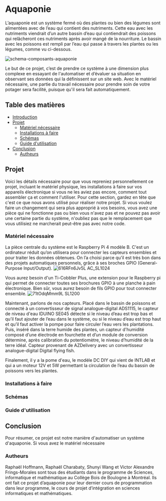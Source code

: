 # Aquaponie <a name="Aquaponie"></a>  <!--https://stackoverflow.com/questions/11948245/markdown-to-create-pages-and-table-of-contents-->
L’aquaponie est un système fermé où des plantes ou bien des légumes sont alimentées avec de l’eau qui contient des nutriments. Cette eau avec les nutriments viendrait d’un autre bassin d’eau qui contiendrait des poissons qui relâcheront ces nutriments après avoir mangé de la nourriture. Le bassin avec les poissons est rempli par l’eau qui passe à travers les plantes ou les légumes, comme vu ci-dessous. 

![schema-composants-aquaponie](https://github.com/WishPib/Aquaponie/assets/157630823/ae3ba559-eeb1-488e-b1b1-b1f69d71db17)

Le but de ce projet, c’est de prendre ce système à une dimension plus complexe en essayant de l'automatiser et d’évaluer sa situation en observant ses données qui la définissent sur un site web. Avec le matériel nécessaire, une partie du travail nécessaire pour prendre soin de votre potager sera facilité, puisque qu'il sera fait automatiquement.

## Table des matières
- [Introduction](#Aquaponie)
- [Projet](#Projet)
  - [Matériel nécessaire](#Matériel)
  - [Installations à faire](#Installations)
  - [Schémas](#Schémas)
  - [Guide d'utilisation](#utilisation)
- [Conclusion](#Conclusion)
  - [Autheurs](#Autheurs)

## Projet <a name="Projet"></a>
Voici les détails nécessaire pour que vous repreniez personnellement ce projet, incluant le matériel physique, les installations à faire sur vos appareils électronique si vous ne les aviez pas encore, comment tout assembler ça et comment l'utiliser. Pour cette section, gardez en tête que c'est ce que nous avons utilisé pour réaliser notre projet. Si vous voulez faire un changement qui sera plus approprié à vos besoins, vous avez une pièce qui ne fonctionne pas ou bien vous n'avez pas et ne pouvez pas avoir une certaine partie du système, n'oubliez pas que le remplacement que vous utilisiez ne marcherait peut-être pas avec notre code.
### Matériel nécessaire <a name="Matériel"></a>
La pièce centrale du système est le Raspberry Pi 4 modèle B. C'est un ordinateur réduit qu’on utilisera pour connecter les capteurs ensembles et pour traiter les données obtenues. On l’a choisi parce qu’il est très bon dans des projets automatiques personnels, grâce à ses broches GPIO (General-Purpose Input/Output). 
![616RFn6Jv5L _AC_SL1024_](https://github.com/WishPib/Aquaponie/assets/157630823/340560d8-9779-4581-a3cc-9e6a26ad6836)

Vous aurez besoin d'un Ti-Cobbler Plus, une extension pour le Raspberry pi qui permet de connecter toutes ses brochures GPIO à une planche à pain électronique. Bien sûr, vous aurez besoin de fils GPIO pour tout connecter ensemble.
![71tOdqMmm9L _SL1200_](https://github.com/WishPib/Aquaponie/assets/157630823/b3812c87-ef3a-4d61-bf9c-582f0636cdd8)

Maintenant, parlons de nos capteurs. Placé dans le bassin de poissons et connecté à un convertisseur de signal analogue-digital ADS1115, le capteur de niveau d'eau IDUINO SE045 détecte si le niveau d’eau est trop bas et qu’il faut ajouter de l’eau dans le système, ou si le niveau d’eau est trop haut et qu’il faut activer la pompe pour faire circuler l’eau vers les plantations. Puis, inséré dans la terre humide des plantes, un capteur d'humidité composé d’une électrode en fourchette et d’un module de conversion détermine, après calibration du potentiomètre, le niveau d’humidité de la terre idéal. Capteur provenant de AZDelivery avec un convertisseur analogue-digital Digital flying fish. 

Finalement, il y a la pome d'eau, le modèle DC DIY qui vient de INTLAB et qui a un moteur 12V et 5W permettant la circulation de l’eau du bassin de poissons vers les plantes.
### Installations à faire <a name="Installations"></a>
### Schémas <a name="Schémas"></a>
### Guide d'utilisation <a name="utilisation"></a>

## Conclusion <a name="Conclusion"></a>
Pour résumer, ce projet est notre manière d'automatiser un système d'aquaponie. Si vous avez le matériel nécessaire
### Autheurs <a name="Autheurs"></a>
Raphaël Hoffmann, Raphaël Charabaty, Shunyi Wang et Victor Alexandre Frings-Morales sont tous des étudiants dans le programme de Sciences, informatique et mathématique au Collège Bois de Boulogne à Montréal. Ils ont fait ce projet d’aquaponie pour leur dernier cours de programmation dans leur programme, le cours de projet d’intégration en sciences informatiques et mathématiques.
